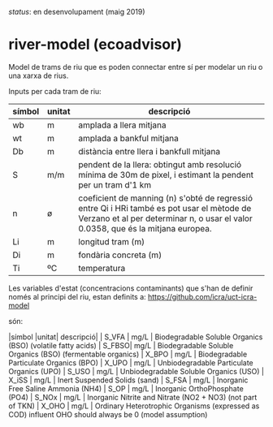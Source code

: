 _status_: en desenvolupament (maig 2019)

# river-model (ecoadvisor)

Model de trams de riu que es poden connectar entre sí per modelar un riu o una xarxa de rius.

Inputs per cada tram de riu:

|símbol|unitat|descripció|
|------|------|----------|
|wb    | m    |amplada a llera mitjana  |
|wt    | m    |amplada a bankful mitjana  |
|Db    | m    |distància entre llera i bankfull mitjana  |
|S     | m/m  |pendent de la llera: obtingut amb resolució mínima de 30m de pixel, i estimant la pendent per un tram d'1 km |
|n     | ø    |coeficient de manning (n) s'obté de regressió entre Qi i HRi també es pot usar el mètode de Verzano et al per determinar n, o usar el valor 0.0358, que és la mitjana europea. |
|Li    | m    |longitud tram (m) |
|Di    | m    |fondària concreta (m) |
|Ti    | ºC   |temperatura |

Les variables d'estat (concentracions contaminants) que s'han de definir només al principi del riu, estan definits a:
https://github.com/icra/uct-icra-model

són:

|símbol |unitat| descripció|
| S_VFA | mg/L | Biodegradable   Soluble     Organics (BSO) (volatile fatty acids)
| S_FBSO| mg/L | Biodegradable   Soluble     Organics (BSO) (fermentable organics)
| X_BPO | mg/L | Biodegradable   Particulate Organics (BPO)
| X_UPO | mg/L | Unbiodegradable Particulate Organics (UPO)
| S_USO | mg/L | Unbiodegradable Soluble     Organics (USO)
| X_iSS | mg/L | Inert Suspended Solids (sand)
| S_FSA | mg/L | Inorganic Free Saline Ammonia (NH4)
| S_OP  | mg/L | Inorganic OrthoPhosphate (PO4)
| S_NOx | mg/L | Inorganic Nitrite and Nitrate (NO2 + NO3) (not part of TKN)
| X_OHO | mg/L | Ordinary Heterotrophic Organisms (expressed as COD) influent OHO should always be 0 (model assumption)

